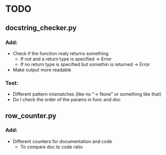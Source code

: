# TODO

## docstring_checker.py

### Add:

- Check if the function realy returns something
    - If not and a return type is specified -> Error
    - If no return type is specified but somethin is returned -> Error
- Make output more readable

### Test:

- Different pattern mismatches (like no "-> None" or something like that)
- Do I check the order of the params in func and doc

## row_counter.py

### Add:

- Different counters for documentation and code
    - To compare doc to code ratio